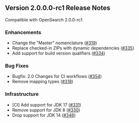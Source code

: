 ## Version 2.0.0.0-rc1 Release Notes

Compatible with OpenSearch 2.0.0-rc1
### Enhancements
* Change the "Master" nomenclature ([#319](https://github.com/opensearch-project/cross-cluster-replication/issues/319))
* Replace checked-in ZIPs with dynamic dependencies ([#335](https://github.com/opensearch-project/cross-cluster-replication/issues/335))
* Add support for build version qualifiers ([#334](https://github.com/opensearch-project/cross-cluster-replication/issues/334))

### Bug Fixes
* Bugfix: 2.0 Changes for CI workflows ([#354](https://github.com/opensearch-project/cross-cluster-replication/issues/354))
* Remove mapping types ([#318](https://github.com/opensearch-project/cross-cluster-replication/issues/318))

### Infrastructure
* [CI] Add support for JDK 17 ([#331](https://github.com/opensearch-project/cross-cluster-replication/issues/331))
* Remove support for JDK 8 ([#330](https://github.com/opensearch-project/cross-cluster-replication/issues/330))
* Drop support for JDK 14 ([#346](https://github.com/opensearch-project/cross-cluster-replication/issues/346))
